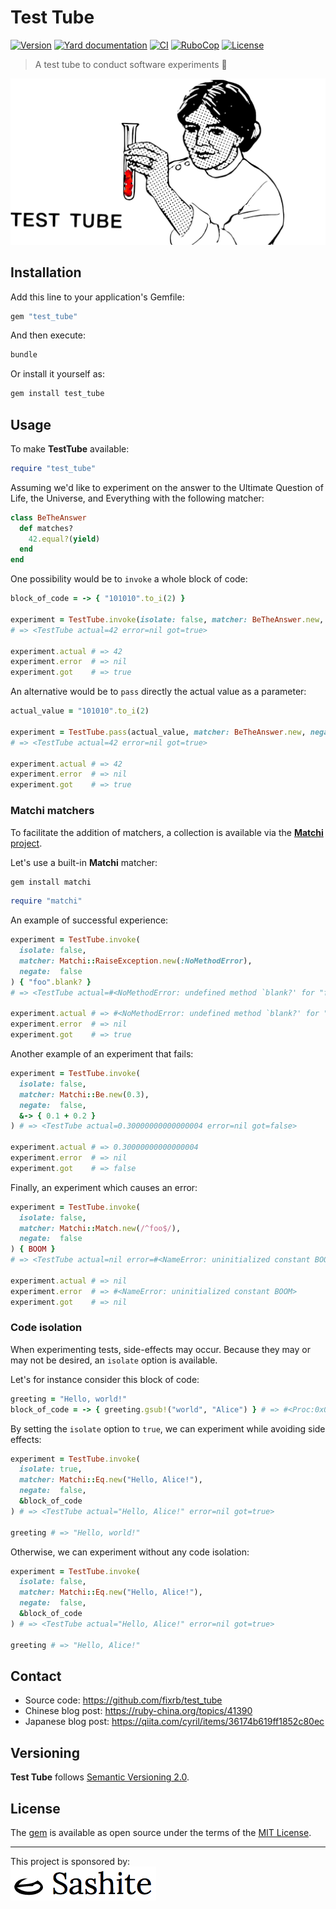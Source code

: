 # Test Tube

[![Version](https://img.shields.io/github/v/tag/fixrb/test_tube?label=Version&logo=github)](https://github.com/fixrb/test_tube/releases)
[![Yard documentation](https://img.shields.io/badge/Yard-documentation-blue.svg?logo=github)](https://rubydoc.info/github/fixrb/test_tube/main)
[![CI](https://github.com/fixrb/test_tube/workflows/CI/badge.svg?branch=main)](https://github.com/fixrb/test_tube/actions?query=workflow%3Aci+branch%3Amain)
[![RuboCop](https://github.com/fixrb/test_tube/workflows/RuboCop/badge.svg?branch=main)](https://github.com/fixrb/test_tube/actions?query=workflow%3Arubocop+branch%3Amain)
[![License](https://img.shields.io/github/license/fixrb/test_tube?label=License&logo=github)](https://github.com/fixrb/test_tube/raw/main/LICENSE.md)

> A test tube to conduct software experiments 🧪

![A researcher experimenting with Ruby code](https://github.com/fixrb/test_tube/raw/main/img/social-media-preview.png)

## Installation

Add this line to your application's Gemfile:

```ruby
gem "test_tube"
```

And then execute:

```sh
bundle
```

Or install it yourself as:

```sh
gem install test_tube
```

## Usage

To make __TestTube__ available:

```ruby
require "test_tube"
```

Assuming we'd like to experiment on the answer to the Ultimate Question of Life,
the Universe, and Everything with the following matcher:

```ruby
class BeTheAnswer
  def matches?
    42.equal?(yield)
  end
end
```

One possibility would be to `invoke` a whole block of code:

```ruby
block_of_code = -> { "101010".to_i(2) }

experiment = TestTube.invoke(isolate: false, matcher: BeTheAnswer.new, negate: false, &block_of_code)
# => <TestTube actual=42 error=nil got=true>

experiment.actual # => 42
experiment.error  # => nil
experiment.got    # => true
```

An alternative would be to `pass` directly the actual value as a parameter:

```ruby
actual_value = "101010".to_i(2)

experiment = TestTube.pass(actual_value, matcher: BeTheAnswer.new, negate: false)
# => <TestTube actual=42 error=nil got=true>

experiment.actual # => 42
experiment.error  # => nil
experiment.got    # => true
```

### __Matchi__ matchers

To facilitate the addition of matchers, a collection is available via the
[__Matchi__ project](https://github.com/fixrb/matchi/).

Let's use a built-in __Matchi__ matcher:

```sh
gem install matchi
```

```ruby
require "matchi"
```

An example of successful experience:

```ruby
experiment = TestTube.invoke(
  isolate: false,
  matcher: Matchi::RaiseException.new(:NoMethodError),
  negate:  false
) { "foo".blank? }
# => <TestTube actual=#<NoMethodError: undefined method `blank?' for "foo":String> error=nil got=true>

experiment.actual # => #<NoMethodError: undefined method `blank?' for "foo":String>
experiment.error  # => nil
experiment.got    # => true
```

Another example of an experiment that fails:

```ruby
experiment = TestTube.invoke(
  isolate: false,
  matcher: Matchi::Be.new(0.3),
  negate:  false,
  &-> { 0.1 + 0.2 }
) # => <TestTube actual=0.30000000000000004 error=nil got=false>

experiment.actual # => 0.30000000000000004
experiment.error  # => nil
experiment.got    # => false
```

Finally, an experiment which causes an error:

```ruby
experiment = TestTube.invoke(
  isolate: false,
  matcher: Matchi::Match.new(/^foo$/),
  negate:  false
) { BOOM }
# => <TestTube actual=nil error=#<NameError: uninitialized constant BOOM> got=nil>

experiment.actual # => nil
experiment.error  # => #<NameError: uninitialized constant BOOM>
experiment.got    # => nil
```

### Code isolation

When experimenting tests, side-effects may occur. Because they may or may not be
desired, an `isolate` option is available.

Let's for instance consider this block of code:

```ruby
greeting = "Hello, world!"
block_of_code = -> { greeting.gsub!("world", "Alice") } # => #<Proc:0x00007f87f71b9690 (irb):42 (lambda)>
```

By setting the `isolate` option to `true`, we can experiment while avoiding
side effects:

```ruby
experiment = TestTube.invoke(
  isolate: true,
  matcher: Matchi::Eq.new("Hello, Alice!"),
  negate:  false,
  &block_of_code
) # => <TestTube actual="Hello, Alice!" error=nil got=true>

greeting # => "Hello, world!"
```

Otherwise, we can experiment without any code isolation:

```ruby
experiment = TestTube.invoke(
  isolate: false,
  matcher: Matchi::Eq.new("Hello, Alice!"),
  negate:  false,
  &block_of_code
) # => <TestTube actual="Hello, Alice!" error=nil got=true>

greeting # => "Hello, Alice!"
```

## Contact

* Source code: https://github.com/fixrb/test_tube
* Chinese blog post: https://ruby-china.org/topics/41390
* Japanese blog post: https://qiita.com/cyril/items/36174b619ff1852c80ec

## Versioning

__Test Tube__ follows [Semantic Versioning 2.0](https://semver.org/).

## License

The [gem](https://rubygems.org/gems/test_tube) is available as open source under the terms of the [MIT License](https://github.com/fixrb/test_tube/raw/main/LICENSE.md).

***

<p>
  This project is sponsored by:<br />
  <a href="https://sashite.com/"><img
    src="https://github.com/fixrb/test_tube/raw/main/img/sashite.png"
    alt="Sashite" /></a>
</p>
